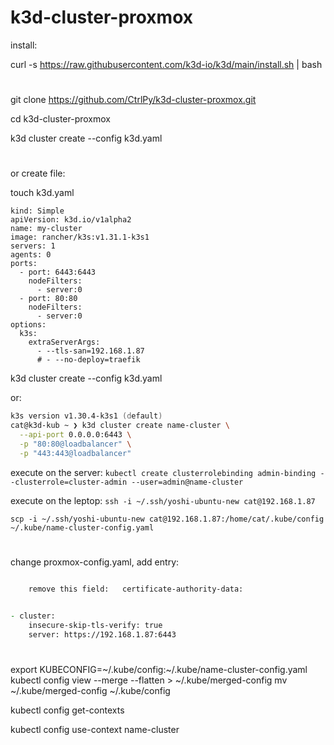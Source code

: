 # k3d-cluster-proxmox

install:

curl -s https://raw.githubusercontent.com/k3d-io/k3d/main/install.sh | bash

#

git clone https://github.com/CtrlPy/k3d-cluster-proxmox.git

cd k3d-cluster-proxmox

k3d cluster create --config k3d.yaml

#

or create file:

touch k3d.yaml

```
kind: Simple
apiVersion: k3d.io/v1alpha2
name: my-cluster
image: rancher/k3s:v1.31.1-k3s1
servers: 1
agents: 0
ports:
  - port: 6443:6443
    nodeFilters:
      - server:0
  - port: 80:80
    nodeFilters:
      - server:0
options:
  k3s:
    extraServerArgs:
      - --tls-san=192.168.1.87
      # - --no-deploy=traefik
```

k3d cluster create --config k3d.yaml

or:

```zsh
k3s version v1.30.4-k3s1 (default)
cat@k3d-kub ~ ❯ k3d cluster create name-cluster \
  --api-port 0.0.0.0:6443 \
  -p "80:80@loadbalancer" \
  -p "443:443@loadbalancer"
```
execute on the server: `kubectl create clusterrolebinding admin-binding --clusterrole=cluster-admin --user=admin@name-cluster`

execute on the leptop:
`ssh -i ~/.ssh/yoshi-ubuntu-new cat@192.168.1.87`

`scp -i ~/.ssh/yoshi-ubuntu-new cat@192.168.1.87:/home/cat/.kube/config ~/.kube/name-cluster-config.yaml`

#

change proxmox-config.yaml,  add entry:
```zsh

    remove this field:   certificate-authority-data:


- cluster:
    insecure-skip-tls-verify: true
    server: https://192.168.1.87:6443

```

#

export KUBECONFIG=~/.kube/config:~/.kube/name-cluster-config.yaml
kubectl config view --merge --flatten > ~/.kube/merged-config
mv ~/.kube/merged-config ~/.kube/config


kubectl config get-contexts

kubectl config use-context name-cluster
